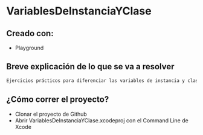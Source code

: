 # VariablesDeInstanciaYClase

## Creado con:
- Playground

## Breve explicación de lo que se va a resolver

```bash
Ejercicios prácticos para diferenciar las variables de instancia y clase.
```

## ¿Cómo correr el proyecto?

- Clonar el proyecto de Github
- Abrir VariablesDeInstanciaYClase.xcodeproj con el Command Line de Xcode 
